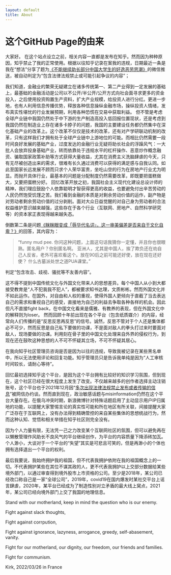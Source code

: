 ```yaml
---
layout: default
title: About
---
```

# 这个GitHub Page的由来

大家好。
在这个站点设立之前，相关内容一直都是发布在知乎。然而因为种种原因，知乎禁止了我的正常使用。根据以往知乎记录在案我的违规，日期最近一条是我在“想法”分享了题为<a href="https://mp.weixin.qq.com/s/7i3gitv9YY8r_QVDFGYcog">《不能继续助长部分中国大学生的好逸恶劳思潮》</a>的微信推送，被自动判定为“包含法律法规禁止或可能引起争议的内容”；

我们知道，金融业的繁荣无疑建立在诸多传统第一、第二产业得到一定发展的基础上，最基础的金融活动是公司以不公开/半公开/公开方式向社会面寻求更多的资金投入，之后使用投资购置生产资料，扩大产业规模，给投资人进行分红。更进一步地，也有人利用信息传播优势，释放各种信息操纵金融市场，操纵投资人情绪，发布真实性堪忧的行业发展预期，利用各种恐慌在交易中获取利益。
但不管是考虑全球产业链中我国仍然处于中下游的生产制造高投入低回报位置现状，还是考虑到我国仍然在制造业上存在诸多卡脖子的问题，我国的主要建设任务都仍然集中在深化基础产业的改革上。这个改革不仅仅是技术的改革，还有对产学研联动机制的改革，只有这样我们才拥有处于全球产业链中上游地位的可能。而相比仍然需要一段时间良好发展的基础产业，过度发达的金融行业无疑将助长社会的浮躁风气：一大批人会放弃投身基础产业，转而依靠处于违规水平的杠杆操作、恶意炒作概念融资、骗取国家政策补助等方式获得大量收益，尤其在消费主义洗脑肆虐的今天，只有无尽被创造出来的需求，很难有长久通过消费可以获得的满足感与自我认同。如此至国家长远发展不顾而只求个人荣华富贵，坐吃山空的行为在房地产行业尤为明显。而抛开具体行业，最基本的问题是分配制度仍然需要改革，即既要把蛋糕做大，又要把蛋糕分好。
回忆改革开放之初，我国社会主义现代化建设总设计师的精神，我们理应鼓励个人依靠聪明才智获得更高的收益，也要避免付出辛苦劳动的人民仍然饱受饥馑之苦。我们看到金融的本质是对剩余劳动价值的运作，副产物是对劳动者剩余劳动价值的过分剥削。面对大众日益觉醒的对自己身为劳动者的合法权益维护意识越来越强，这些存在于各个行业（互联网、房地产、自然科学研究等）的资本家正表现得越来越失态。

倒数第二条是问题<a href="https://www.zhihu.com/question/508667304">《眯眯眼变成「辱华代名词」，这一审美偏差是否来自于文化自卑？》</a>的回答，其内容为：
>“funny mud pee.
>你问这种问题，上面这句话我猜你一定懂，并且你也很眼熟。匿名用户？你别匿名啊。
>亚洲人，尤其是中国人，挨了欺负还在劝自己人反省，老外可喜欢看这个。放在90后之前可能还好使，放在现在还好使？
>什么古墓派处世之道PUA课堂。”

判定“包含攻击、歧视、骚扰等不友善内容”。

这不得不提到中国传统文化与外国文化带来人的思想差异。每个中国人从小到大都接受教育是“人不犯我我不犯人”，都被要求知书达理，文质彬彬。然而外国文化并不如此运作。在国外，对自由和人权的重视，使得外国人更倾向于直截了当去表达自己的需求和重视自己的感受，直接地为自己的利益去争取各种各样的机会。因此但凡不直接fight back，在中国文化看来是儒雅、有教养的表现，但在外国文化中的解释则为loser。
然而回顾十年前出现在各个平台（包含纸质媒介）的内容，经常向人们传播的是“反思反思再反思”的信号。诚然，反思不管对于个人还是集体都必不可少，然而反思是自己私下要做的功课，不是面对敌人的拳头打过来时要面对敌人，现场要做的功课。利用刻在骨子里的中国文化处理来自外界的侵权行为，到现在还在鼓吹这种思想的人不可不怀疑其立场，不可不怀疑其居心。

在我向知乎社区管理员咨询是否是因为以往的违规，导致我被记录在某些黑名单中，所以无法使用评论和回复功能。知乎管理员只是告诉我单纯是因为“人工审核时间较长，请耐心等待”。

回忆最初选择知乎这个平台，是因为这个平台拥有比较好的知识学习氛围，但到现在，这个社区已经在很大程度上发生了改变。不仅越来越多的创作者选择主动注销账号，这个平台也于2021年12月因“<a href="http://www.news.cn/2021-12/20/c_1128182857.htm">多次出现法律法规禁止发布或者传输的信息</a>”被网信办约谈。然而直到现在，政治敏感话题与misinformation仍然在这个平台大量存在。在俄乌冲突时期，新浪微博针对特殊话题启用了主动显示用户IP归属地的功能，以提醒大家警惕言论的真实性可能和所在地区有所关联，间接提醒大家广泛存在于互联网上，没有办法得到精确管控的来自某些集体的思想统战行为，然而这种认知、觉悟和相关举措在知乎社区则完全没有。

因为个人力量有限，无法凭一己之力改变某个互联网社区的氛围，但可以避免再在以懒散管理作风助长不良风气的平台继续创作，为平台的内容质量下降添砖加瓦。个人渺小，大谈对于一个平台的“失望”其实是可悲且可笑的，但是再渺小的个体也拥有选择退出一个平台的权利。

最后我要说，我始终拥护我的祖国，但不代表我拥护依附在我的祖国概念上的一切。不代表拥护某些在其位不谋其政的人，更不代表我拥护以上交部分数据给某些境外部门，以通过审查得到境外股市上市资格的公司。至少是2018年，某公司已经改口称自己是一家“全球公司”，2019年，covid19在国内爆发时某社交平台上谣言肆虐，2020年，某平台已经成为了制造性别对立矛盾的最大线上窝点，2021年，某公司已经向境外部门上交了我国的地理信息。

Stand with our motherland, keep in mind the question who is our enemy.

Fight against slack thoughts, 

Fight against corrpution, 

Fight against ignorance, lazyness, arrogance, greedy, self-abasement, vanity.

Fight for our motherland, our dignity, our freedom, our friends and families.

Fight for communism.

Kirk, 2022/03/26 in France